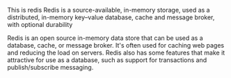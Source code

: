 This is redis
 Redis is a source-available, in-memory storage, used as a distributed, in-memory key–value database, cache and message broker, with optional durability

Redis is an open source in-memory data store that can be used as a database, cache, or message broker. It's often used for caching web pages and reducing the load on servers. Redis also has some features that make it attractive for use as a database, such as support for transactions and publish/subscribe messaging.



